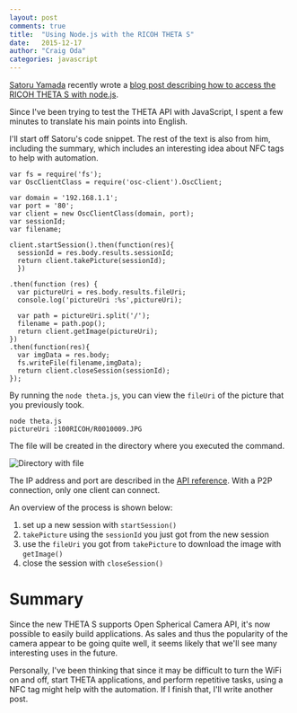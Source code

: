 ```yaml
---
layout: post
comments: true
title:  "Using Node.js with the RICOH THETA S"
date:   2015-12-17
author: "Craig Oda"
categories: javascript
---
```

[Satoru Yamada](http://qiita.com/FePlus) recently wrote a
[blog post describing how to access the RICOH THETA S with
node.js](http://qiita.com/FePlus/items/aaeca40468d49786e2f5).

Since I've been trying to test the THETA API with JavaScript,
I spent a few minutes to translate his main points into
English.

I'll start off Satoru's code snippet. The rest of the text
is also from him, including the summary, which includes an
interesting idea about NFC tags to help with automation.

    var fs = require('fs');
    var OscClientClass = require('osc-client').OscClient;

    var domain = '192.168.1.1';
    var port = '80';
    var client = new OscClientClass(domain, port);
    var sessionId;
    var filename;

    client.startSession().then(function(res){
      sessionId = res.body.results.sessionId;
      return client.takePicture(sessionId);
      })

    .then(function (res) {
      var pictureUri = res.body.results.fileUri;
      console.log('pictureUri :%s',pictureUri);

      var path = pictureUri.split('/');
      filename = path.pop();
      return client.getImage(pictureUri);
    })
    .then(function(res){
      var imgData = res.body;
      fs.writeFile(filename,imgData);
      return client.closeSession(sessionId);
    });

By running the `node theta.js`, you can view the `fileUri`
of the picture that you previously took.

    node theta.js
    pictureUri :100RICOH/R0010009.JPG

The file will be created in the directory where you executed
the command.

![Directory with file](/blog/img/2015-12/directory_screenshot.png)

The IP address and port are described in the [API reference](https://developers.theta360.com/en/docs/v2/api_reference/).
With a P2P connection, only one client can connect.

An overview of the process is shown below:

1. set up a new session with `startSession()`
2. `takePicture` using the `sessionId` you just got from the new session
3. use the `fileUri` you got from `takePicture` to download the image with `getImage()`
4. close the session with `closeSession()`

# Summary
Since the new THETA S supports Open Spherical Camera API, it's now possible
to easily build applications. As sales and thus the popularity of the
camera appear to be going quite well, it seems likely that we'll see
many interesting uses in the future.

Personally, I've been thinking that since it may be difficult to turn the
WiFi on and off, start THETA applications, and perform repetitive tasks,
using a NFC tag might help with the automation. If I finish that,
I'll write another post.
